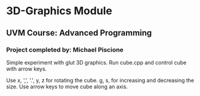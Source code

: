 # 3D-Graphics Module
## UVM Course: Advanced Programming
### Project completed by: Michael Piscione

Simple experiment with glut 3D graphics. Run cube.cpp and control cube with arrow keys.

Use x, ',', '.', y, z for rotating the cube.
g, s, for increasing and decreasing the size.
Use arrow keys to move cube along an axis.
